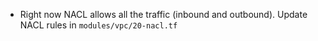 * Right now NACL allows all the traffic (inbound and outbound). Update NACL rules in `modules/vpc/20-nacl.tf`
